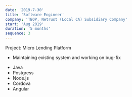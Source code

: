```yaml
---
date: '2019-7-30'
title: 'Software Engineer'
company: 'TBOP, Netrust (Local CA) Subsidiary Company'
start: 'Aug 2019'
duration: '5 months'
sequence: 3
---
```


Project: Micro Lending Platform

<ul class="job-desc">
<li>Maintaining existing system and working on bug-fix </li>
</ul>

<ul class="tags">
<li>Java</li>
<li>Postgress</li>
<li>Node.js</li>
<li>Cordova</li>
<li>Angular</li>
</ul>

